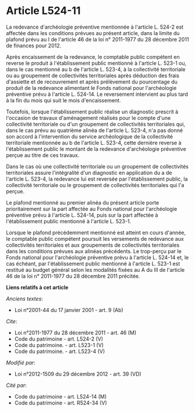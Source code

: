 # Article L524-11

La redevance d'archéologie préventive mentionnée à l'article L. 524-2 est affectée dans les conditions prévues au présent
article, dans la limite du plafond prévu au I de l'article 46 de la loi n° 2011-1977 du 28 décembre 2011 de finances pour
2012. 

Après encaissement de la redevance, le comptable public compétent en reverse le produit à l'établissement public mentionné à
l'article L. 523-1 ou, dans le cas mentionné au b de l'article L. 523-4, à la collectivité territoriale ou au groupement de
collectivités territoriales après déduction des frais d'assiette et de recouvrement et après prélèvement du pourcentage du
produit de la redevance alimentant le Fonds national pour l'archéologie préventive prévu à l'article L. 524-14. Le
reversement intervient au plus tard à la fin du mois qui suit le mois d'encaissement. 

Toutefois, lorsque l'établissement public réalise un diagnostic prescrit à l'occasion de travaux d'aménagement réalisés pour
le compte d'une collectivité territoriale ou d'un groupement de collectivités territoriales qui, dans le cas prévu au
quatrième alinéa de l'article L. 523-4, n'a pas donné son accord à l'intervention du service archéologique de la collectivité
territoriale mentionnée au b de l'article L. 523-4, cette dernière reverse à l'établissement public le montant de la
redevance d'archéologie préventive perçue au titre de ces travaux. 

Dans le cas où une collectivité territoriale ou un groupement de collectivités territoriales assure l'intégralité d'un
diagnostic en application du a de l'article L. 523-4, la redevance lui est reversée par l'établissement public, la
collectivité territoriale ou le groupement de collectivités territoriales qui l'a perçue. 

Le plafond mentionné au premier alinéa du présent article porte prioritairement sur la part affectée au Fonds national pour
l'archéologie préventive prévu à l'article L. 524-14, puis sur la part affectée à l'établissement public mentionné à
l'article L. 523-1. 

Lorsque le plafond précédemment mentionné est atteint en cours d'année, le comptable public compétent poursuit les versements
de redevance aux collectivités territoriales et aux groupements de collectivités territoriales dans les conditions prévues
aux alinéas précédents. Le trop-perçu par le Fonds national pour l'archéologie préventive prévu à l'article L. 524-14 et, le
cas échéant, par l'établissement public mentionné à l'article L. 523-1 est restitué au budget général selon les modalités
fixées au A du III de l'article 46 de la loi n° 2011-1977 du 28 décembre 2011 précitée.

**Liens relatifs à cet article**

_Anciens textes_:

  - Loi n°2001-44 du 17 janvier 2001 - art. 9 (Ab)

_Cite_:

  - Loi n°2011-1977 du 28 décembre 2011 - art. 46 (M)
  - Code du patrimoine - art. L524-2 (V)
  - Code du patrimoine. - art. L523-1 (V)
  - Code du patrimoine. - art. L523-4 (V)

_Modifié par_:

  - Loi n°2012-1509 du 29 décembre 2012 - art. 39 (VD)

_Cité par_:

  - Code du patrimoine - art. L524-14 (M)
  - Code du patrimoine - art. R524-34 (V)
